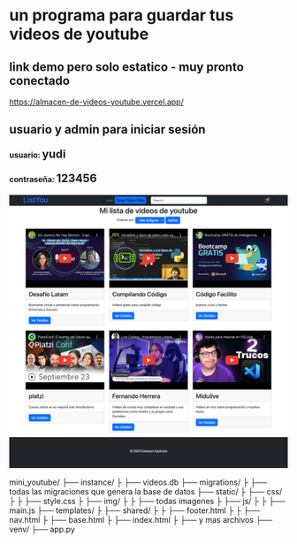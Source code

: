 # un programa para guardar tus videos de youtube

## link demo pero solo estatico - muy pronto conectado 
<a href="https://almacen-de-videos-youtube.vercel.app/">https://almacen-de-videos-youtube.vercel.app/ </a>

## usuario y admin para iniciar sesión 
<h4> usuario: <strong style=" font-size:20px " > yudi </strong> </h4>
<h4> contraseña: <strong style=" font-size:20px "> 123456 </strong> </h4>


<img src="./static/img/mini_youtube.png">



mini_youtube/
├── instance/
├   ├── videos.db
├── migrations/
├   ├── todas las migraciones que genera la base de datos
├── static/
├   ├── css/
├   ├   ├── style.css
├   ├── img/
├   ├   ├── todas imagenes
├   ├── js/
├   ├   ├── main.js
├── templates/ 
├   ├── shared/
├   ├   ├── footer.html
├   ├   ├── nav.html
├   ├── base.html
├   ├── index.html
├   ├── y mas archivos
├── venv/ 
├── app.py

